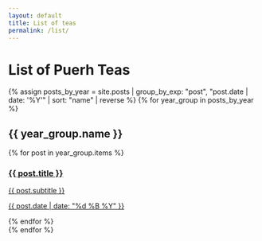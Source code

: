 ```yaml
---
layout: default
title: List of teas
permalink: /list/
---
```

# List of Puerh Teas

{% assign posts_by_year = site.posts | group_by_exp: "post", "post.date | date: '%Y'" | sort: "name" | reverse %}
{% for year_group in posts_by_year %}
<br>
## {{ year_group.name }}
  <section>
    {% for post in year_group.items %}
      <article>
        <a href="{{ post.url | relative_url }}">
          <h3>{{ post.title }}</h3>
          <p>{{ post.subtitle }}</p>
          <p class="date">{{ post.date | date: "%d %B %Y" }}</p>
        </a>
      </article>
    {% endfor %}
  </section>
{% endfor %}